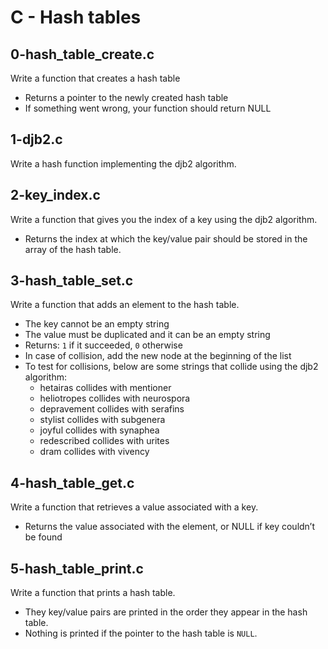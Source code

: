 # C - Hash tables

## 0-hash_table_create.c
Write a function that creates a hash table
- Returns a pointer to the newly created hash table
- If something went wrong, your function should return NULL

## 1-djb2.c
Write a hash function implementing the djb2 algorithm.

## 2-key_index.c
Write a function that gives you the index of a key using the djb2 algorithm.
- Returns the index at which the key/value pair should be stored in the array of the hash table.

## 3-hash_table_set.c
Write a function that adds an element to the hash table.
- The key cannot be an empty string
- The value must be duplicated and it can be an empty string
- Returns: `1` if it succeeded, `0` otherwise
- In case of collision, add the new node at the beginning of the list
- To test for collisions, below are some strings that collide using the djb2 algorithm:
  - hetairas collides with mentioner
  - heliotropes collides with neurospora
  - depravement collides with serafins
  - stylist collides with subgenera
  - joyful collides with synaphea
  - redescribed collides with urites
  - dram collides with vivency

## 4-hash_table_get.c
Write a function that retrieves a value associated with a key.
- Returns the value associated with the element, or NULL if key couldn’t be found

## 5-hash_table_print.c
Write a function that prints a hash table.
- They key/value pairs are printed in the order they appear in the hash table.
- Nothing is printed if the pointer to the hash table is `NULL`.
